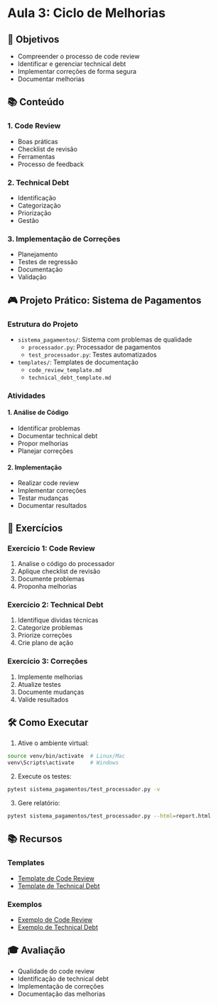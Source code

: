 # Aula 3: Ciclo de Melhorias

## 🎯 Objetivos
- Compreender o processo de code review
- Identificar e gerenciar technical debt
- Implementar correções de forma segura
- Documentar melhorias

## 📚 Conteúdo

### 1. Code Review
- Boas práticas
- Checklist de revisão
- Ferramentas
- Processo de feedback

### 2. Technical Debt
- Identificação
- Categorização
- Priorização
- Gestão

### 3. Implementação de Correções
- Planejamento
- Testes de regressão
- Documentação
- Validação

## 🎮 Projeto Prático: Sistema de Pagamentos

### Estrutura do Projeto
- `sistema_pagamentos/`: Sistema com problemas de qualidade
  - `processador.py`: Processador de pagamentos
  - `test_processador.py`: Testes automatizados
- `templates/`: Templates de documentação
  - `code_review_template.md`
  - `technical_debt_template.md`

### Atividades

#### 1. Análise de Código
- Identificar problemas
- Documentar technical debt
- Propor melhorias
- Planejar correções

#### 2. Implementação
- Realizar code review
- Implementar correções
- Testar mudanças
- Documentar resultados

## 📝 Exercícios

### Exercício 1: Code Review
1. Analise o código do processador
2. Aplique checklist de revisão
3. Documente problemas
4. Proponha melhorias

### Exercício 2: Technical Debt
1. Identifique dívidas técnicas
2. Categorize problemas
3. Priorize correções
4. Crie plano de ação

### Exercício 3: Correções
1. Implemente melhorias
2. Atualize testes
3. Documente mudanças
4. Valide resultados

## 🛠️ Como Executar

1. Ative o ambiente virtual:
```bash
source venv/bin/activate  # Linux/Mac
venv\Scripts\activate     # Windows
```

2. Execute os testes:
```bash
pytest sistema_pagamentos/test_processador.py -v
```

3. Gere relatório:
```bash
pytest sistema_pagamentos/test_processador.py --html=report.html
```

## 📚 Recursos

### Templates
- [Template de Code Review](templates/code_review_template.md)
- [Template de Technical Debt](templates/technical_debt_template.md)

### Exemplos
- [Exemplo de Code Review](exemplos/code_review_exemplo.md)
- [Exemplo de Technical Debt](exemplos/technical_debt_exemplo.md)

## 🎓 Avaliação

- Qualidade do code review
- Identificação de technical debt
- Implementação de correções
- Documentação das melhorias 